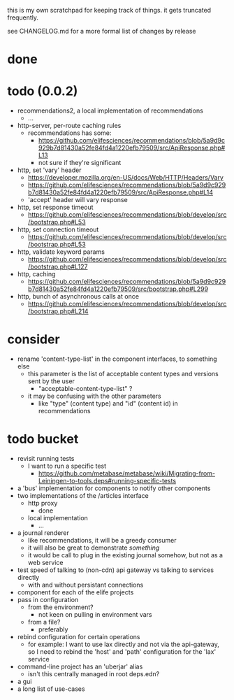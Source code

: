 this is my own scratchpad for keeping track of things. it gets truncated frequently.

see CHANGELOG.md for a more formal list of changes by release

# done

# todo (0.0.2)

* recommendations2, a local implementation of recommendations
    - ...
* http-server, per-route caching rules
    - recommendations has some: 
        - https://github.com/elifesciences/recommendations/blob/5a9d9c929b7d81430a52fe84fd4a1220efb79509/src/ApiResponse.php#L13
        - not sure if they're significant
* http, set 'vary' header
    - https://developer.mozilla.org/en-US/docs/Web/HTTP/Headers/Vary
    - https://github.com/elifesciences/recommendations/blob/5a9d9c929b7d81430a52fe84fd4a1220efb79509/src/ApiResponse.php#L14
    - 'accept' header will vary response
* http, set response timeout
    - https://github.com/elifesciences/recommendations/blob/develop/src/bootstrap.php#L53
* http, set connection timeout
    - https://github.com/elifesciences/recommendations/blob/develop/src/bootstrap.php#L53
* http, validate keyword params
    - https://github.com/elifesciences/recommendations/blob/develop/src/bootstrap.php#L127
* http, caching
    - https://github.com/elifesciences/recommendations/blob/5a9d9c929b7d81430a52fe84fd4a1220efb79509/src/bootstrap.php#L299
* http, bunch of asynchronous calls at once
    - https://github.com/elifesciences/recommendations/blob/develop/src/bootstrap.php#L214

# consider

* rename 'content-type-list' in the component interfaces, to something else
    - this parameter is the list of acceptable content types and versions sent by the user
        - "acceptable-content-type-list" ?
    - it may be confusing with the other parameters
        - like "type" (content type) and "id" (content id) in recommendations

# todo bucket

* revisit running tests
    - I want to run a specific test
        - https://github.com/metabase/metabase/wiki/Migrating-from-Leiningen-to-tools.deps#running-specific-tests
* a 'bus' implementation for components to notify other components
* two implementations of the /articles interface
    - http proxy
        - done
    - local implementation
        - ...
* a journal renderer
    - like recommendations, it will be a greedy consumer
    - it will also be great to demonstrate *something*
    - it would be call to plug in the existing journal somehow, but not as a web service
* test speed of talking to (non-cdn) api gateway vs talking to services directly
    - with and without persistant connections
* component for each of the elife projects
* pass in configuration
    - from the environment?
        - not keen on pulling in environment vars
    - from a file?
        - preferably
* rebind configuration for certain operations
    - for example: I want to use lax directly and not via the api-gateway, so I need to rebind the 'host' and 'path' configuration for the 'lax' service
* command-line project has an 'uberjar' alias
    - isn't this centrally managed in root deps.edn?
* a gui
* a long list of use-cases
